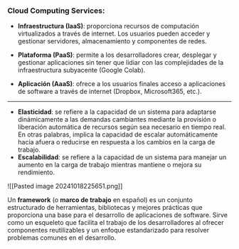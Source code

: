 ### Cloud Computing Services:

- **Infraestructura (IaaS)**: proporciona recursos de computación virtualizados a través de internet. Los usuarios pueden acceder y gestionar servidores, almacenamiento y componentes de redes.

- **Plataforma (PaaS)**: permite a los desarrolladores crear, desplegar y gestionar aplicaciones sin tener que lidiar con las complejidades de la infraestructura subyacente (Google Colab).

- **Aplicación (AaaS)**: ofrece a los usuarios finales acceso a aplicaciones de software a través de internet (Dropbox, Microsoft365, etc.).

---
- **Elasticidad**: se refiere a la capacidad de un sistema para adaptarse dinámicamente a las demandas cambiantes mediante la provisión o liberación automática de recursos según sea necesario en tiempo real. En otras palabras, implica la capacidad de escalar automáticamente hacia afuera o reducirse en respuesta a los cambios en la carga de trabajo.
- **Escalabilidad**: se refiere a la capacidad de un sistema para manejar un aumento en la carga de trabajo mientras mantiene o mejora su rendimiento.

![[Pasted image 20241018225651.png]]

Un **framework** (o **marco de trabajo** en español) es un conjunto estructurado de herramientas, bibliotecas y mejores prácticas que proporciona una base para el desarrollo de aplicaciones de software. Sirve como un esqueleto que facilita el trabajo de los desarrolladores al ofrecer componentes reutilizables y un enfoque estandarizado para resolver problemas comunes en el desarrollo.